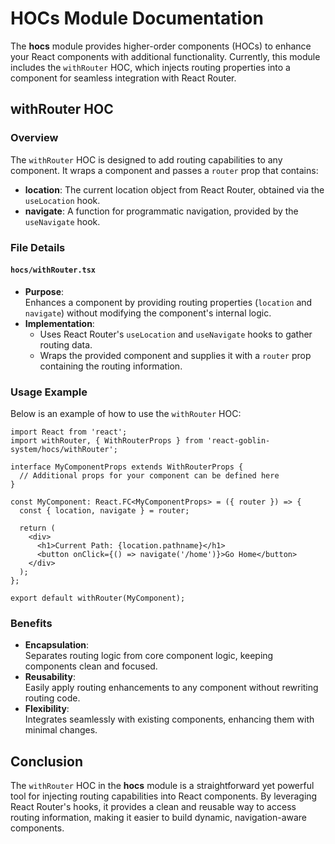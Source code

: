 # HOCs Module Documentation

The **hocs** module provides higher-order components (HOCs) to enhance your React components with additional functionality. Currently, this module includes the `withRouter` HOC, which injects routing properties into a component for seamless integration with React Router.

## withRouter HOC

### Overview

The `withRouter` HOC is designed to add routing capabilities to any component. It wraps a component and passes a `router` prop that contains:

- **location**: The current location object from React Router, obtained via the `useLocation` hook.
- **navigate**: A function for programmatic navigation, provided by the `useNavigate` hook.

### File Details

#### `hocs/withRouter.tsx`
- **Purpose**:  
  Enhances a component by providing routing properties (`location` and `navigate`) without modifying the component's internal logic.
- **Implementation**:
  - Uses React Router's `useLocation` and `useNavigate` hooks to gather routing data.
  - Wraps the provided component and supplies it with a `router` prop containing the routing information.

### Usage Example

Below is an example of how to use the `withRouter` HOC:

```tsx
import React from 'react';
import withRouter, { WithRouterProps } from 'react-goblin-system/hocs/withRouter';

interface MyComponentProps extends WithRouterProps {
  // Additional props for your component can be defined here
}

const MyComponent: React.FC<MyComponentProps> = ({ router }) => {
  const { location, navigate } = router;

  return (
    <div>
      <h1>Current Path: {location.pathname}</h1>
      <button onClick={() => navigate('/home')}>Go Home</button>
    </div>
  );
};

export default withRouter(MyComponent);
```

### Benefits

- **Encapsulation**:  
  Separates routing logic from core component logic, keeping components clean and focused.
- **Reusability**:  
  Easily apply routing enhancements to any component without rewriting routing code.
- **Flexibility**:  
  Integrates seamlessly with existing components, enhancing them with minimal changes.

## Conclusion

The `withRouter` HOC in the **hocs** module is a straightforward yet powerful tool for injecting routing capabilities into React components. By leveraging React Router's hooks, it provides a clean and reusable way to access routing information, making it easier to build dynamic, navigation-aware components.